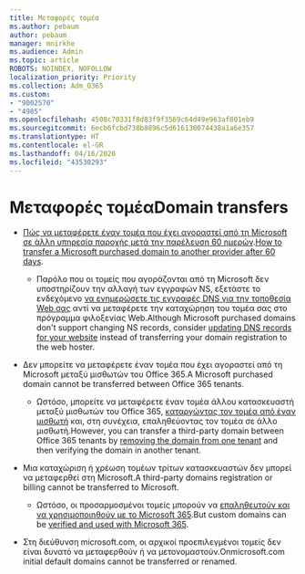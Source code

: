 ```yaml
---
title: Μεταφορές τομέα
ms.author: pebaum
author: pebaum
manager: mnirkhe
ms.audience: Admin
ms.topic: article
ROBOTS: NOINDEX, NOFOLLOW
localization_priority: Priority
ms.collection: Adm_O365
ms.custom:
- "9002570"
- "4985"
ms.openlocfilehash: 4508c70331f8d83f9f3569c64d49e963af801eb9
ms.sourcegitcommit: 6ecb6fcbd738b8896c5d616130074438a1a6e357
ms.translationtype: HT
ms.contentlocale: el-GR
ms.lasthandoff: 04/16/2020
ms.locfileid: "43530293"
---
```

# <a name="domain-transfers"></a><span data-ttu-id="4f17b-102">Μεταφορές τομέα</span><span class="sxs-lookup"><span data-stu-id="4f17b-102">Domain transfers</span></span>

- <span data-ttu-id="4f17b-103">[Πώς να μεταφέρετε έναν τομέα που έχει αγοραστεί από τη Microsoft σε άλλη υπηρεσία παροχής μετά την παρέλευση 60 ημερών](https://docs.microsoft.com/microsoft-365/admin/setup/domains-faq?view=o365-worldwide#can-i-transfer-a-domain-i-purchased-from-microsoft-to-another-provider).</span><span class="sxs-lookup"><span data-stu-id="4f17b-103">[How to transfer a Microsoft purchased domain to another provider after 60 days](https://docs.microsoft.com/microsoft-365/admin/setup/domains-faq?view=o365-worldwide#can-i-transfer-a-domain-i-purchased-from-microsoft-to-another-provider).</span></span>

    - <span data-ttu-id="4f17b-104">Παρόλο που οι τομείς που αγοράζονται από τη Microsoft δεν υποστηρίζουν την αλλαγή των εγγραφών NS, εξετάστε το ενδεχόμενο [να ενημερώσετε τις εγγραφές DNS για την τοποθεσία Web σας](https://docs.microsoft.com/microsoft-365/admin/dns/update-dns-records-to-retain-current-hosting-provider?view=o365-worldwide) αντί να μεταφέρετε την καταχώρηση του τομέα σας στο πρόγραμμα φιλοξενίας Web.</span><span class="sxs-lookup"><span data-stu-id="4f17b-104">Although Microsoft purchased domains don't support changing NS records, consider [updating DNS records for your website](https://docs.microsoft.com/microsoft-365/admin/dns/update-dns-records-to-retain-current-hosting-provider?view=o365-worldwide) instead of transferring your domain registration to the web hoster.</span></span>

- <span data-ttu-id="4f17b-105">Δεν μπορείτε να μεταφέρετε έναν τομέα που έχει αγοραστεί από τη Microsoft μεταξύ μισθωτών του Office 365.</span><span class="sxs-lookup"><span data-stu-id="4f17b-105">A Microsoft purchased domain cannot be transferred between Office 365 tenants.</span></span> 

    - <span data-ttu-id="4f17b-106">Ωστόσο, μπορείτε να μεταφέρετε έναν τομέα άλλου κατασκευαστή μεταξύ μισθωτών του Office 365, [καταργώντας τον τομέα από έναν μισθωτή](https://docs.microsoft.com/microsoft-365/admin/get-help-with-domains/remove-a-domain?view=o365-worldwide) και, στη συνέχεια, επαληθεύοντας τον τομέα σε άλλο μισθωτή.</span><span class="sxs-lookup"><span data-stu-id="4f17b-106">However, you can transfer a third-party domain between Office 365 tenants by [removing the domain from one tenant](https://docs.microsoft.com/microsoft-365/admin/get-help-with-domains/remove-a-domain?view=o365-worldwide) and then verifying the domain in another tenant.</span></span>

- <span data-ttu-id="4f17b-107">Μια καταχώριση ή χρέωση τομέων τρίτων κατασκευαστών δεν μπορεί να μεταφερθεί στη Microsoft.</span><span class="sxs-lookup"><span data-stu-id="4f17b-107">A third-party domains registration or billing cannot be transferred to Microsoft.</span></span>

    - <span data-ttu-id="4f17b-108">Ωστόσο, οι προσαρμοσμένοι τομείς μπορούν να [επαληθευτούν και να χρησιμοποιηθούν με το Microsoft 365](https://docs.microsoft.com/microsoft-365/admin/setup/add-domain?view=o365-worldwide).</span><span class="sxs-lookup"><span data-stu-id="4f17b-108">But custom domains can be  [verified and used with Microsoft 365](https://docs.microsoft.com/microsoft-365/admin/setup/add-domain?view=o365-worldwide).</span></span>

- <span data-ttu-id="4f17b-109">Στη διεύθυνση microsoft.com, οι αρχικοί προεπιλεγμένοι τομείς δεν είναι δυνατό να μεταφερθούν ή να μετονομαστούν.</span><span class="sxs-lookup"><span data-stu-id="4f17b-109">Onmicrosoft.com initial default domains cannot be transferred or renamed.</span></span>
